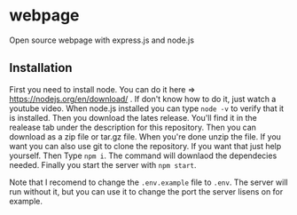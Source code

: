 # webpage

Open source webpage with express.js and node.js

## Installation

First you need to install node.  You can do it here => https://nodejs.org/en/download/ .  If don't know how to do it, just watch a youtube video.  When node.js installed you can type `node -v` to verify that it is installed.  Then you download the lates release.  You'll find it in the realease tab under the description for this repository.  Then you can download as a zip file or tar.gz file.  When you're done unzip the file.  If you want you can also use git to clone the repository.  If you want that just help yourself.  Then Type
`npm i`.  The command will downlaod the dependecies needed.  Finally you start the server with `npm start`.

Note that I recomend to change the `.env.example` file to `.env`.  The server will run without it, but you can use it to change the port the server lisens on for example.
